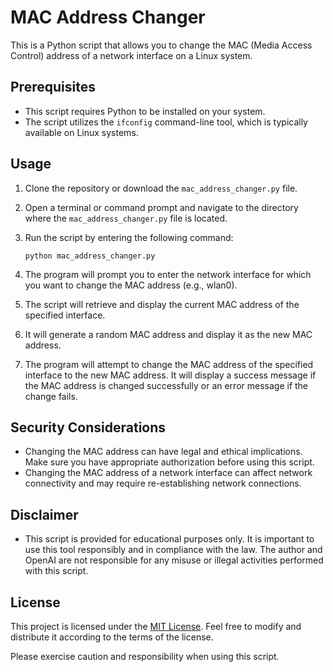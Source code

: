 # MAC Address Changer

This is a Python script that allows you to change the MAC (Media Access Control) address of a network interface on a Linux system.

## Prerequisites

- This script requires Python to be installed on your system.
- The script utilizes the `ifconfig` command-line tool, which is typically available on Linux systems.

## Usage

1. Clone the repository or download the `mac_address_changer.py` file.

2. Open a terminal or command prompt and navigate to the directory where the `mac_address_changer.py` file is located.

3. Run the script by entering the following command:
   ```
   python mac_address_changer.py
   ```

4. The program will prompt you to enter the network interface for which you want to change the MAC address (e.g., wlan0).

5. The script will retrieve and display the current MAC address of the specified interface.

6. It will generate a random MAC address and display it as the new MAC address.

7. The program will attempt to change the MAC address of the specified interface to the new MAC address. It will display a success message if the MAC address is changed successfully or an error message if the change fails.

## Security Considerations

- Changing the MAC address can have legal and ethical implications. Make sure you have appropriate authorization before using this script.
- Changing the MAC address of a network interface can affect network connectivity and may require re-establishing network connections.

## Disclaimer

- This script is provided for educational purposes only. It is important to use this tool responsibly and in compliance with the law. The author and OpenAI are not responsible for any misuse or illegal activities performed with this script.

## License

This project is licensed under the [MIT License](https://opensource.org/licenses/MIT). Feel free to modify and distribute it according to the terms of the license.

Please exercise caution and responsibility when using this script.
